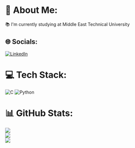 # 💫 About Me:
📚 I'm currently studying at Middle East Technical University


## 🌐 Socials:
[![LinkedIn](https://img.shields.io/badge/LinkedIn-%230077B5.svg?logo=linkedin&logoColor=white)](https://linkedin.com/in/ismail-talaz) 

# 💻 Tech Stack:
![C](https://img.shields.io/badge/c-%2300599C.svg?style=for-the-badge&logo=c&logoColor=white) ![Python](https://img.shields.io/badge/python-3670A0?style=for-the-badge&logo=python&logoColor=ffdd54)
# 📊 GitHub Stats:
![](https://github-readme-stats.vercel.app/api?username=ismail-talaz&theme=gotham&hide_border=true&include_all_commits=false&count_private=false)<br/>
![](https://github-readme-streak-stats.herokuapp.com/?user=ismail-talaz&theme=gotham&hide_border=true)<br/>
![](https://github-readme-stats.vercel.app/api/top-langs/?username=ismail-talaz&theme=gotham&hide_border=true&include_all_commits=false&count_private=false&layout=compact)

<!-- Proudly created with GPRM ( https://gprm.itsvg.in ) -->
